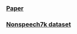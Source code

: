 ### [Paper](https://doi.org/10.1049/sil2.12233) 

### [Nonspeech7k dataset](https://zenodo.org/record/6967442)




